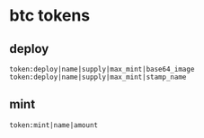 # btc tokens

## deploy

` token:deploy|name|supply|max_mint|base64_image `
` token:deploy|name|supply|max_mint|stamp_name `

## mint

` token:mint|name|amount ` 
